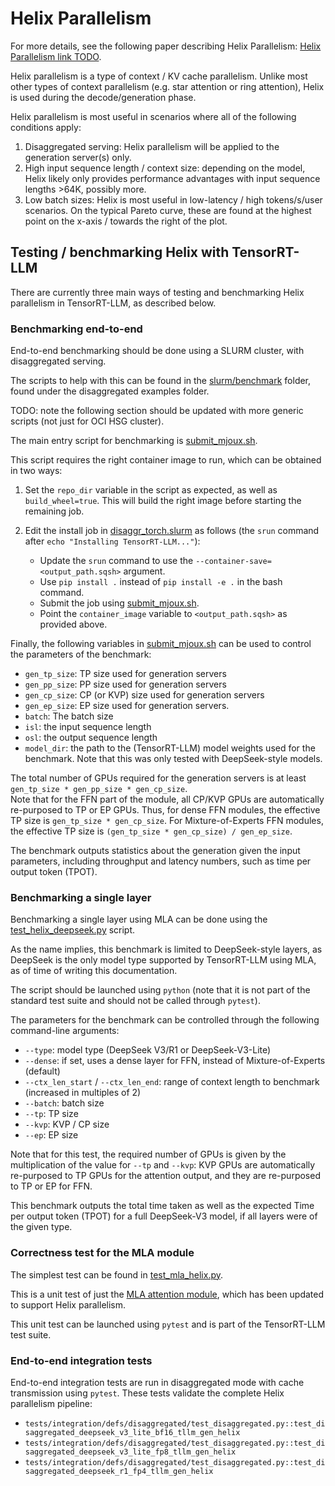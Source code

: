 # Helix Parallelism

For more details, see the following paper describing Helix Parallelism:
[Helix Parallelism link TODO](https://todo).

Helix parallelism is a type of context / KV cache parallelism.
Unlike most other types of context parallelism (e.g. star attention or ring attention),
Helix is used during the decode/generation phase.

Helix parallelism is most useful in scenarios where all of the following
conditions apply:

1. Disaggregated serving: Helix parallelism will be applied to the generation
   server(s) only.
2. High input sequence length / context size: depending on the model, Helix
   likely only provides performance advantages with input sequence lengths >64K,
   possibly more.
3. Low batch sizes: Helix is most useful in low-latency / high tokens/s/user
   scenarios. On the typical Pareto curve, these are found at the highest point
   on the x-axis / towards the right of the plot.

## Testing / benchmarking Helix with TensorRT-LLM

There are currently three main ways of testing and benchmarking Helix parallelism
in TensorRT-LLM, as described below.

### Benchmarking end-to-end

End-to-end benchmarking should be done using a SLURM cluster, with disaggregated
serving.

The scripts to help with this can be found in the
[slurm/benchmark](../../../../examples/disaggregated/slurm/benchmark) folder,
found under the disaggregated examples folder.

TODO: note the following section should be updated with more generic scripts
(not just for OCI HSG cluster).

The main entry script for benchmarking is
[submit_mjoux.sh](../../../../examples/disaggregated/slurm/benchmark/submit_mjoux.sh).

This script requires the right container image to run, which can be obtained in
two ways:

1. Set the `repo_dir` variable in the script as expected, as well as `build_wheel=true`.
   This will build the right image before starting the remaining job.
2. Edit the install job in
   [disaggr_torch.slurm](../../../../examples/disaggregated/slurm/benchmark/disaggr_torch.slurm)
   as follows (the `srun` command after `echo "Installing TensorRT-LLM..."`):

   - Update the `srun` command to use the `--container-save=<output_path.sqsh>` argument.
   - Use `pip install .` instead of `pip install -e .` in the bash command.
   - Submit the job using [submit_mjoux.sh](../../../../examples/disaggregated/slurm/benchmark/submit_mjoux.sh).
   - Point the `container_image` variable to `<output_path.sqsh>` as provided above.

Finally, the following variables in
[submit_mjoux.sh](../../../../examples/disaggregated/slurm/benchmark/submit_mjoux.sh)
can be used to control the parameters of the benchmark:

- `gen_tp_size`: TP size used for generation servers
- `gen_pp_size`: PP size used for generation servers
- `gen_cp_size`: CP (or KVP) size used for generation servers
- `gen_ep_size`: EP size used for generation servers.
- `batch`: The batch size
- `isl`: the input sequence length
- `osl`: the output sequence length
- `model_dir`: the path to the (TensorRT-LLM) model weights used for the benchmark.
   Note that this was only tested with DeepSeek-style models.

The total number of GPUs required for the generation servers is at least
`gen_tp_size * gen_pp_size * gen_cp_size`.  
Note that for the FFN part of the module, all CP/KVP GPUs are automatically
re-purposed to TP or EP GPUs. Thus, for dense FFN modules, the effective TP size is
`gen_tp_size * gen_cp_size`. For Mixture-of-Experts FFN modules, the effective
TP size is `(gen_tp_size * gen_cp_size) / gen_ep_size`.

The benchmark outputs statistics about the generation given the input parameters,
including throughput and latency numbers, such as time per output token (TPOT).

### Benchmarking a single layer

Benchmarking a single layer using MLA can be done using the
[test_helix_deepseek.py](../../../../tests/unittest/_torch/modeling/test_helix_deepseek.py) script.

As the name implies, this benchmark is limited to DeepSeek-style layers, as
DeepSeek is the only model type supported by TensorRT-LLM using MLA,
as of time of writing this documentation.

The script should be launched using `python` (note that it is not part of the
standard test suite and should not be called through `pytest`).

The parameters for the benchmark can be controlled through the following
command-line arguments:

- `--type`: model type (DeepSeek V3/R1 or DeepSeek-V3-Lite)
- `--dense`: if set, uses a dense layer for FFN, instead of Mixture-of-Experts (default)
- `--ctx_len_start` / `--ctx_len_end`: range of context length to benchmark (increased in multiples of 2)
- `--batch`: batch size
- `--tp`: TP size
- `--kvp`: KVP / CP size
- `--ep`: EP size

Note that for this test, the required number of GPUs is given by the multiplication
of the value for `--tp` and `--kvp`: KVP GPUs are automatically re-purposed to
TP GPUs for the attention output, and they are re-purposed to TP or EP for FFN.

This benchmark outputs the total time taken as well as the expected Time per output
token (TPOT) for a full DeepSeek-V3 model, if all layers were of the given type.

### Correctness test for the MLA module

The simplest test can be found in
[test_mla_helix.py](../../../../tests/unittest/_torch/modules/test_mla_helix.py).

This is a unit test of just the
[MLA attention module](../../../../tensorrt_llm/_torch/modules/attention.py),
which has been updated to support Helix parallelism.

This unit test can be launched using `pytest` and is part of the TensorRT-LLM test suite.

### End-to-end integration tests

End-to-end integration tests are run in disaggregated mode with cache transmission
using `pytest`. These tests validate the complete Helix parallelism pipeline:

- `tests/integration/defs/disaggregated/test_disaggregated.py::test_disaggregated_deepseek_v3_lite_bf16_tllm_gen_helix`
- `tests/integration/defs/disaggregated/test_disaggregated.py::test_disaggregated_deepseek_v3_lite_fp8_tllm_gen_helix`
- `tests/integration/defs/disaggregated/test_disaggregated.py::test_disaggregated_deepseek_r1_fp4_tllm_gen_helix`
